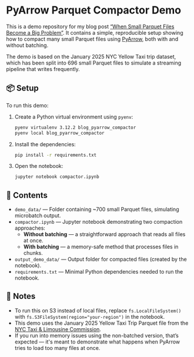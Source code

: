 # PyArrow Parquet Compactor Demo

This is a demo repository for my blog post [“When Small Parquet Files Become a Big Problem”](#). It contains a simple, reproducible setup showing how to compact many small Parquet files using [PyArrow](https://arrow.apache.org/docs/python/), both with and without batching.

The demo is based on the January 2025 NYC Yellow Taxi trip dataset, which has been split into 696 small Parquet files to simulate a streaming pipeline that writes frequently.

## 📦 Setup

To run this demo:

1. Create a Python virtual environment using `pyenv`:

   ```bash
   pyenv virtualenv 3.12.2 blog_pyarrow_compactor
   pyenv local blog_pyarrow_compactor
   ```

2. Install the dependencies:

    ```bash
    pip install -r requirements.txt
    ```

3. Open the notebook:

    ```bash
    jupyter notebook compactor.ipynb
    ```

## 📁 Contents

- `demo_data/` — Folder containing ~700 small Parquet files, simulating microbatch output.
- `compactor.ipynb` — Jupyter notebook demonstrating two compaction approaches:
  - **Without batching** — a straightforward approach that reads all files at once.
  - **With batching** — a memory-safe method that processes files in chunks.
- `output_demo_data/` — Output folder for compacted files (created by the notebook).
- `requirements.txt` — Minimal Python dependencies needed to run the notebook.

## 📝 Notes

- To run this on S3 instead of local files, replace `fs.LocalFileSystem()` with `fs.S3FileSystem(region="your-region")` in the notebook.
- This demo uses the January 2025 Yellow Taxi Trip Parquet file from the [NYC Taxi & Limousine Commission](https://www.nyc.gov/site/tlc/about/tlc-trip-record-data.page).
- If you run into memory issues using the non-batched version, that’s expected — it's meant to demonstrate what happens when PyArrow tries to load too many files at once.
